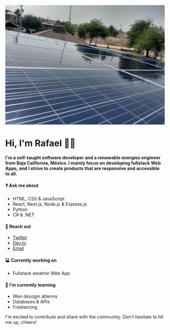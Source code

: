 <img src="https://raw.githubusercontent.com/rafaVls/rafaVls/main/panels.jpg" >

# Hi, I'm Rafael 👋🏽

#### I'm a self-taught software developer and a renewable energies engineer from Baja California, México. I mainly focus on developing fullstack Web Apps, and I strive to create products that are responsive and accessible to all.

#### ❓ Ask me about
* HTML, CSS & JavaScript
* React, Next.js, Node.js & Express.js
* Python
* C# & .NET

#### 💬 Reach out
* <a href="https://twitter.com/RafaelAvls" target="_blank">Twitter</a>
* <a href="https://dev.to/rafavls" target="_blank">Dev.to</a>
* <a href="mailto: rafa.vfierro@outlook.com" >Email</a>

#### 💻 Currently working on
* Fullstack weather Web App

#### 🌱 I’m currently learning
* Wen desogm átterms
* Databases & APIs
* Freelancing

I'm excited to contribute and share with the community. Don't hesitate to hit me up, cheers!
